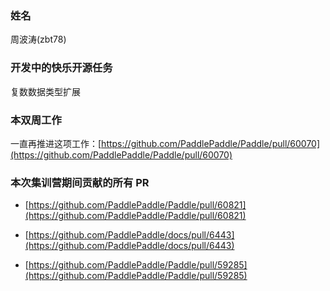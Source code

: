 ### 姓名

周波涛(zbt78)

### 开发中的快乐开源任务

复数数据类型扩展

### 本双周工作

一直再推进这项工作：[https://github.com/PaddlePaddle/Paddle/pull/60070](https://github.com/PaddlePaddle/Paddle/pull/60070)

### 本次集训营期间贡献的所有 PR

- [https://github.com/PaddlePaddle/Paddle/pull/60821](https://github.com/PaddlePaddle/Paddle/pull/60821)

- [https://github.com/PaddlePaddle/docs/pull/6443](https://github.com/PaddlePaddle/docs/pull/6443)

- [https://github.com/PaddlePaddle/Paddle/pull/59285](https://github.com/PaddlePaddle/Paddle/pull/59285)

